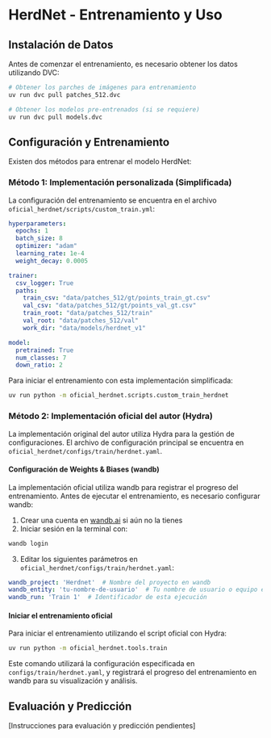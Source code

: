 # HerdNet - Entrenamiento y Uso

## Instalación de Datos

Antes de comenzar el entrenamiento, es necesario obtener los datos utilizando DVC:

```bash
# Obtener los parches de imágenes para entrenamiento
uv run dvc pull patches_512.dvc

# Obtener los modelos pre-entrenados (si se requiere)
uv run dvc pull models.dvc
```

## Configuración y Entrenamiento

Existen dos métodos para entrenar el modelo HerdNet:

### Método 1: Implementación personalizada (Simplificada)

La configuración del entrenamiento se encuentra en el archivo `oficial_herdnet/scripts/custom_train.yml`:

```yaml
hyperparameters:
  epochs: 1
  batch_size: 8
  optimizer: "adam"
  learning_rate: 1e-4
  weight_decay: 0.0005

trainer:
  csv_logger: True
  paths:
    train_csv: "data/patches_512/gt/points_train_gt.csv"
    val_csv: "data/patches_512/gt/points_val_gt.csv"
    train_root: "data/patches_512/train"
    val_root: "data/patches_512/val"
    work_dir: "data/models/herdnet_v1"

model:
  pretrained: True
  num_classes: 7
  down_ratio: 2
```

Para iniciar el entrenamiento con esta implementación simplificada:

```bash
uv run python -m oficial_herdnet.scripts.custom_train_herdnet
```

### Método 2: Implementación oficial del autor (Hydra)

La implementación original del autor utiliza Hydra para la gestión de configuraciones. El archivo de configuración principal se encuentra en `oficial_herdnet/configs/train/herdnet.yaml`.

#### Configuración de Weights & Biases (wandb)

La implementación oficial utiliza wandb para registrar el progreso del entrenamiento. Antes de ejecutar el entrenamiento, es necesario configurar wandb:

1. Crear una cuenta en [wandb.ai](https://wandb.ai) si aún no la tienes
2. Iniciar sesión en la terminal con:

```bash
wandb login
```

3. Editar los siguientes parámetros en `oficial_herdnet/configs/train/herdnet.yaml`:

```yaml
wandb_project: 'Herdnet'  # Nombre del proyecto en wandb
wandb_entity: 'tu-nombre-de-usuario'  # Tu nombre de usuario o equipo en wandb
wandb_run: 'Train 1'  # Identificador de esta ejecución
```

#### Iniciar el entrenamiento oficial

Para iniciar el entrenamiento utilizando el script oficial con Hydra:

```bash
uv run python -m oficial_herdnet.tools.train
```

Este comando utilizará la configuración especificada en `configs/train/herdnet.yaml`, y registrará el progreso del entrenamiento en wandb para su visualización y análisis.

## Evaluación y Predicción

[Instrucciones para evaluación y predicción pendientes]
